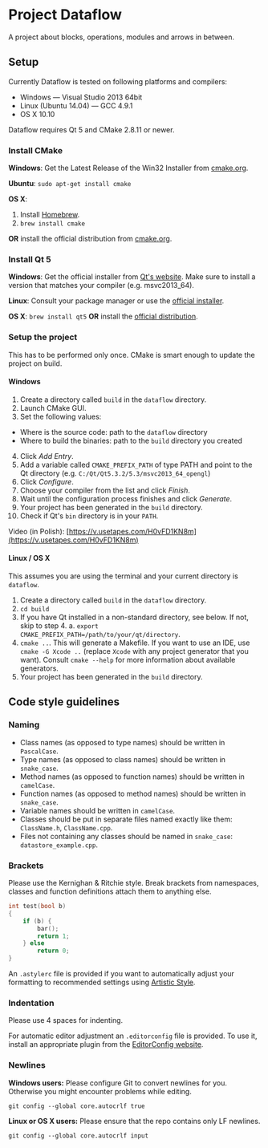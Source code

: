 # Project Dataflow

A project about blocks, operations, modules and arrows in between.

## Setup

Currently Dataflow is tested on following platforms and compilers:

- Windows — Visual Studio 2013 64bit
- Linux (Ubuntu 14.04) — GCC 4.9.1
- OS X 10.10

Dataflow requires Qt 5 and CMake 2.8.11 or newer. 

### Install CMake

**Windows**: Get the Latest Release of the Win32 Installer from [cmake.org](http://www.cmake.org/download/).

**Ubuntu**: `sudo apt-get install cmake`

**OS X**:

1. Install [Homebrew](http://brew.sh/).
2. `brew install cmake`

**OR** install the official distribution from [cmake.org](http://www.cmake.org/download/).

### Install Qt 5

**Windows**: Get the official installer from [Qt's website](http://www.qt.io/download-open-source/). Make sure to install a version that matches your compiler (e.g. msvc2013_64).

**Linux**: Consult your package manager or use the [official installer](http://www.qt.io/download-open-source/).

**OS X**: `brew install qt5` **OR** install the [official distribution](http://www.qt.io/download-open-source/).

### Setup the project

This has to be performed only once. CMake is smart enough to update the project on build.

#### Windows

1. Create a directory called `build` in the `dataflow` directory.
2. Launch CMake GUI.
3. Set the following values:
  - Where is the source code: path to the `dataflow` directory
  - Where to build the binaries: path to the `build` directory you created
4. Click _Add Entry_.
5. Add a variable called `CMAKE_PREFIX_PATH` of type PATH and point to the Qt directory (e.g. `C:/Qt/Qt5.3.2/5.3/msvc2013_64_opengl`)
6. Click _Configure_.
7. Choose your compiler from the list and click _Finish_.
8. Wait until the configuration process finishes and click _Generate_.
9. Your project has been generated in the `build` directory.
10. Check if Qt's `bin` directory is in your `PATH`.

Video (in Polish): [https://v.usetapes.com/H0vFD1KN8m](https://v.usetapes.com/H0vFD1KN8m)

#### Linux / OS X

This assumes you are using the terminal and your current directory is `dataflow`.

1. Create a directory called `build` in the `dataflow` directory.
2. `cd build`
3. If you have Qt installed in a non-standard directory, see below. If not, skip to step 4.
  a. `export CMAKE_PREFIX_PATH=/path/to/your/qt/directory`.
4. `cmake ..`. This will generate a Makefile. If you want to use an IDE, use `cmake -G Xcode ..` (replace `Xcode` with any project generator that you want). Consult `cmake --help` for more information about available generators.
5. Your project has been generated in the `build` directory.

## Code style guidelines

### Naming

- Class names (as opposed to type names) should be written in `PascalCase`.
- Type names (as opposed to class names) should be written in `snake_case`.
- Method names (as opposed to function names) should be written in `camelCase`.
- Function names (as opposed to method names) should be written in `snake_case`.
- Variable names should be written in `camelCase`.
- Classes should be put in separate files named exactly like them: `ClassName.h`, `ClassName.cpp`.
- Files not containing any classes should be named in `snake_case`: `datastore_example.cpp`.

### Brackets

Please use the Kernighan & Ritchie style. Break brackets from namespaces, classes and function definitions attach them to anything else.

```c++
int test(bool b)
{
    if (b) {
        bar();
        return 1;
    } else
        return 0;
}
```

An `.astylerc` file is provided if you want to automatically adjust your formatting to recommended settings using [Artistic Style](http://astyle.sourceforge.net).

### Indentation

Please use 4 spaces for indenting.

For automatic editor adjustment an `.editorconfig` file is provided. To use it, install an appropriate plugin from the [EditorConfig website](http://editorconfig.org).

### Newlines

**Windows users:** Please configure Git to convert newlines for you. Otherwise you might encounter problems while editing.

```
git config --global core.autocrlf true
```

**Linux or OS X users:** Please ensure that the repo contains only LF newlines.

```
git config --global core.autocrlf input
```
